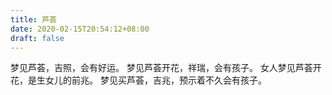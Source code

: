 ```yaml
---
title: 芦荟
date: 2020-02-15T20:54:12+08:00
draft: false
---
```


梦见芦荟，吉照，会有好运。
梦见芦荟开花，祥瑞，会有孩子。
女人梦见芦荟开花，是生女儿的前兆。
梦见买芦荟，吉兆，预示着不久会有孩子。
